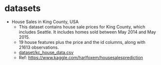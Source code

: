 # datasets

- House Sales in King County, USA
  - This dataset contains house sale prices for King County, which includes Seattle. It includes homes sold between May 2014 and May 2015.
  - 19 house features plus the price and the id columns, along with 21613 observations.
  - [dataset/kc_house_data.csv](dataset/kc_house_data.csv)
  - Ref: https://www.kaggle.com/harlfoxem/housesalesprediction
